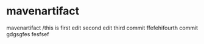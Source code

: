 # mavenartifact
mavenartifact
/this is first edit 
second edit
third commit
ffefehifourth commit
gdgsgfes
fesfsef
